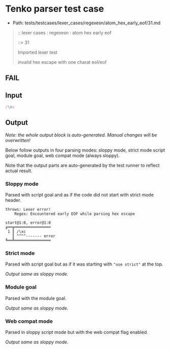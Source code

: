 # Tenko parser test case

- Path: tests/testcases/lexer_cases/regexesn/atom_hex_early_eof/31.md

> :: lexer cases : regexesn : atom hex early eof
>
> ::> 31
>
> Imported lexer test
>
> invalid hex escape with one charat eol/eof

## FAIL

## Input

`````js
/\xc
`````

## Output

_Note: the whole output block is auto-generated. Manual changes will be overwritten!_

Below follow outputs in four parsing modes: sloppy mode, strict mode script goal, module goal, web compat mode (always sloppy).

Note that the output parts are auto-generated by the test runner to reflect actual result.

### Sloppy mode

Parsed with script goal and as if the code did not start with strict mode header.

`````
throws: Lexer error!
    Regex: Encountered early EOF while parsing hex escape

start@1:0, error@1:0
╔══╦════════════════
 1 ║ /\xc
   ║ ^^^^------- error
╚══╩════════════════

`````

### Strict mode

Parsed with script goal but as if it was starting with `"use strict"` at the top.

_Output same as sloppy mode._

### Module goal

Parsed with the module goal.

_Output same as sloppy mode._

### Web compat mode

Parsed in sloppy script mode but with the web compat flag enabled.

_Output same as sloppy mode._
